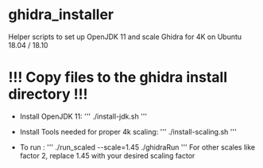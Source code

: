 # ghidra_installer
Helper scripts to set up OpenJDK 11 and scale Ghidra for 4K on Ubuntu 18.04 / 18.10

# !!! Copy files to the ghidra install directory !!!

* Install OpenJDK 11:
'''
./install-jdk.sh
'''

* Install Tools needed for proper 4k scaling:
'''
./install-scaling.sh
'''

* To run :
'''
./run_scaled --scale=1.45 ./ghidraRun
'''
For other scales like factor 2, replace 1.45 with your desired scaling factor

